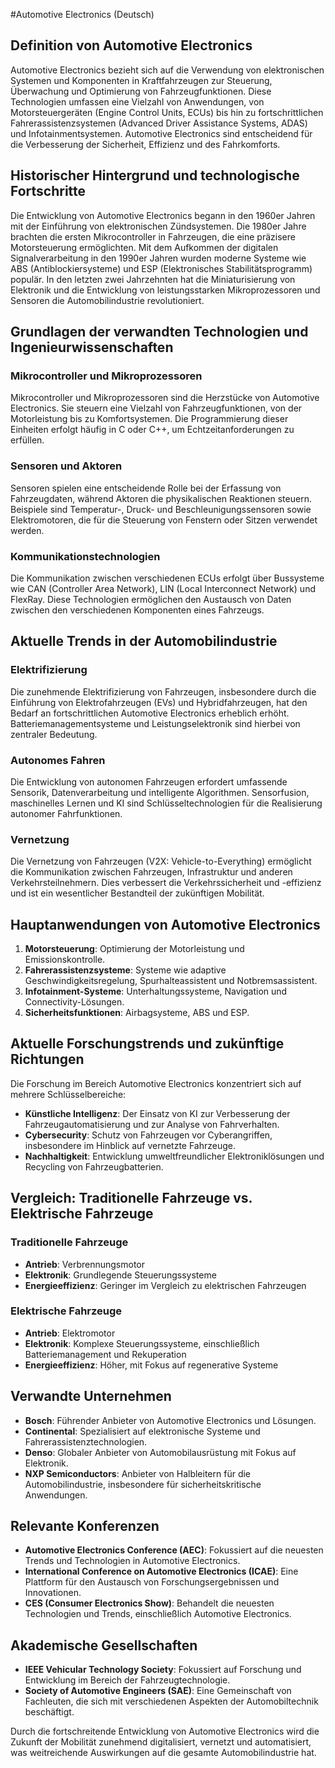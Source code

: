 #Automotive Electronics (Deutsch)

## Definition von Automotive Electronics

Automotive Electronics bezieht sich auf die Verwendung von elektronischen Systemen und Komponenten in Kraftfahrzeugen zur Steuerung, Überwachung und Optimierung von Fahrzeugfunktionen. Diese Technologien umfassen eine Vielzahl von Anwendungen, von Motorsteuergeräten (Engine Control Units, ECUs) bis hin zu fortschrittlichen Fahrerassistenzsystemen (Advanced Driver Assistance Systems, ADAS) und Infotainmentsystemen. Automotive Electronics sind entscheidend für die Verbesserung der Sicherheit, Effizienz und des Fahrkomforts.

## Historischer Hintergrund und technologische Fortschritte

Die Entwicklung von Automotive Electronics begann in den 1960er Jahren mit der Einführung von elektronischen Zündsystemen. Die 1980er Jahre brachten die ersten Mikrocontroller in Fahrzeugen, die eine präzisere Motorsteuerung ermöglichten. Mit dem Aufkommen der digitalen Signalverarbeitung in den 1990er Jahren wurden moderne Systeme wie ABS (Antiblockiersysteme) und ESP (Elektronisches Stabilitätsprogramm) populär. In den letzten zwei Jahrzehnten hat die Miniaturisierung von Elektronik und die Entwicklung von leistungsstarken Mikroprozessoren und Sensoren die Automobilindustrie revolutioniert.

## Grundlagen der verwandten Technologien und Ingenieurwissenschaften

### Mikrocontroller und Mikroprozessoren

Mikrocontroller und Mikroprozessoren sind die Herzstücke von Automotive Electronics. Sie steuern eine Vielzahl von Fahrzeugfunktionen, von der Motorleistung bis zu Komfortsystemen. Die Programmierung dieser Einheiten erfolgt häufig in C oder C++, um Echtzeitanforderungen zu erfüllen.

### Sensoren und Aktoren

Sensoren spielen eine entscheidende Rolle bei der Erfassung von Fahrzeugdaten, während Aktoren die physikalischen Reaktionen steuern. Beispiele sind Temperatur-, Druck- und Beschleunigungssensoren sowie Elektromotoren, die für die Steuerung von Fenstern oder Sitzen verwendet werden.

### Kommunikationstechnologien

Die Kommunikation zwischen verschiedenen ECUs erfolgt über Bussysteme wie CAN (Controller Area Network), LIN (Local Interconnect Network) und FlexRay. Diese Technologien ermöglichen den Austausch von Daten zwischen den verschiedenen Komponenten eines Fahrzeugs.

## Aktuelle Trends in der Automobilindustrie

### Elektrifizierung

Die zunehmende Elektrifizierung von Fahrzeugen, insbesondere durch die Einführung von Elektrofahrzeugen (EVs) und Hybridfahrzeugen, hat den Bedarf an fortschrittlichen Automotive Electronics erheblich erhöht. Batteriemanagementsysteme und Leistungselektronik sind hierbei von zentraler Bedeutung.

### Autonomes Fahren

Die Entwicklung von autonomen Fahrzeugen erfordert umfassende Sensorik, Datenverarbeitung und intelligente Algorithmen. Sensorfusion, maschinelles Lernen und KI sind Schlüsseltechnologien für die Realisierung autonomer Fahrfunktionen.

### Vernetzung

Die Vernetzung von Fahrzeugen (V2X: Vehicle-to-Everything) ermöglicht die Kommunikation zwischen Fahrzeugen, Infrastruktur und anderen Verkehrsteilnehmern. Dies verbessert die Verkehrssicherheit und -effizienz und ist ein wesentlicher Bestandteil der zukünftigen Mobilität.

## Hauptanwendungen von Automotive Electronics

1. **Motorsteuerung**: Optimierung der Motorleistung und Emissionskontrolle.
2. **Fahrerassistenzsysteme**: Systeme wie adaptive Geschwindigkeitsregelung, Spurhalteassistent und Notbremsassistent.
3. **Infotainment-Systeme**: Unterhaltungssysteme, Navigation und Connectivity-Lösungen.
4. **Sicherheitsfunktionen**: Airbagsysteme, ABS und ESP.

## Aktuelle Forschungstrends und zukünftige Richtungen

Die Forschung im Bereich Automotive Electronics konzentriert sich auf mehrere Schlüsselbereiche:

- **Künstliche Intelligenz**: Der Einsatz von KI zur Verbesserung der Fahrzeugautomatisierung und zur Analyse von Fahrverhalten.
- **Cybersecurity**: Schutz von Fahrzeugen vor Cyberangriffen, insbesondere im Hinblick auf vernetzte Fahrzeuge.
- **Nachhaltigkeit**: Entwicklung umweltfreundlicher Elektroniklösungen und Recycling von Fahrzeugbatterien.

## Vergleich: Traditionelle Fahrzeuge vs. Elektrische Fahrzeuge

### Traditionelle Fahrzeuge

- **Antrieb**: Verbrennungsmotor
- **Elektronik**: Grundlegende Steuerungssysteme
- **Energieeffizienz**: Geringer im Vergleich zu elektrischen Fahrzeugen

### Elektrische Fahrzeuge

- **Antrieb**: Elektromotor
- **Elektronik**: Komplexe Steuerungssysteme, einschließlich Batteriemanagement und Rekuperation
- **Energieeffizienz**: Höher, mit Fokus auf regenerative Systeme

## Verwandte Unternehmen

- **Bosch**: Führender Anbieter von Automotive Electronics und Lösungen.
- **Continental**: Spezialisiert auf elektronische Systeme und Fahrerassistenztechnologien.
- **Denso**: Globaler Anbieter von Automobilausrüstung mit Fokus auf Elektronik.
- **NXP Semiconductors**: Anbieter von Halbleitern für die Automobilindustrie, insbesondere für sicherheitskritische Anwendungen.

## Relevante Konferenzen

- **Automotive Electronics Conference (AEC)**: Fokussiert auf die neuesten Trends und Technologien in Automotive Electronics.
- **International Conference on Automotive Electronics (ICAE)**: Eine Plattform für den Austausch von Forschungsergebnissen und Innovationen.
- **CES (Consumer Electronics Show)**: Behandelt die neuesten Technologien und Trends, einschließlich Automotive Electronics.

## Akademische Gesellschaften

- **IEEE Vehicular Technology Society**: Fokussiert auf Forschung und Entwicklung im Bereich der Fahrzeugtechnologie.
- **Society of Automotive Engineers (SAE)**: Eine Gemeinschaft von Fachleuten, die sich mit verschiedenen Aspekten der Automobiltechnik beschäftigt.

Durch die fortschreitende Entwicklung von Automotive Electronics wird die Zukunft der Mobilität zunehmend digitalisiert, vernetzt und automatisiert, was weitreichende Auswirkungen auf die gesamte Automobilindustrie hat.